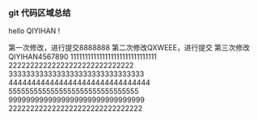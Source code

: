 
### git 代码区域总结
hello QIYIHAN !

第一次修改，进行提交8888888
第二次修改QXWEEE，进行提交
第三次修改QIYIHAN4567890
111111111111111111111111111111
22222222222222222222222222222
3333333333333333333333333333333
4444444444444444444444444444444
5555555555555555555555555555555
9999999999999999999999999999999
2222222222222222222222222222222
